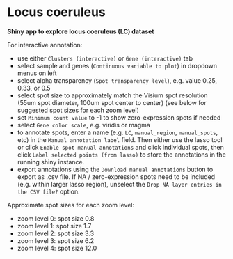 # Locus coeruleus

**Shiny app to explore locus coeruleus (LC) dataset**

For interactive annotation:
- use either `Clusters (interactive)` or `Gene (interactive)` tab
- select sample and genes (`Continuous variable to plot`) in dropdown menus on left
- select alpha transparency (`Spot transparency level`), e.g. value 0.25, 0.33, or 0.5
- select spot size to approximately match the Visium spot resolution (55um spot diameter, 100um spot center to center) (see below for suggested spot sizes for each zoom level)
- set `Minimum count value` to -1 to show zero-expression spots if needed
- select `Gene color scale`, e.g. viridis or magma
- to annotate spots, enter a name (e.g. `LC`, `manual_region`, `manual_spots`, etc) in the `Manual annotation label` field. Then either use the lasso tool or click `Enable spot manual annotations` and click individual spots, then click `Label selected points (from lasso)` to store the annotations in the running shiny instance.
- export annotations using the `Download manual annotations` button to export as .csv file. If NA / zero-expression spots need to be included (e.g. within larger lasso region), unselect the `Drop NA layer entries in the CSV file?` option.


Approximate spot sizes for each zoom level:
- zoom level 0: spot size 0.8
- zoom level 1: spot size 1.7
- zoom level 2: spot size 3.3
- zoom level 3: spot size 6.2
- zoom level 4: spot size 12.0

